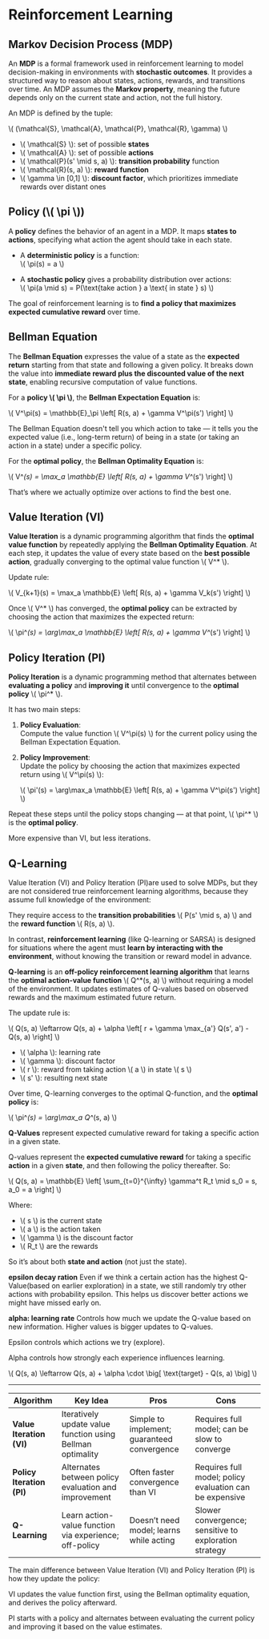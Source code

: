 # **Reinforcement Learning**

## **Markov Decision Process (MDP)**

An **MDP** is a formal framework used in reinforcement learning to model decision-making in environments with **stochastic outcomes**. It provides a structured way to reason about states, actions, rewards, and transitions over time. An MDP assumes the **Markov property**, meaning the future depends only on the current state and action, not the full history.

An MDP is defined by the tuple:

\\(
(\mathcal{S}, \mathcal{A}, \mathcal{P}, \mathcal{R}, \gamma)
\\)

- \\( \mathcal{S} \\): set of possible **states**  
- \\( \mathcal{A} \\): set of possible **actions**  
- \\( \mathcal{P}(s' \mid s, a) \\): **transition probability**   function
- \\( \mathcal{R}(s, a) \\): **reward function**  
- \\( \gamma \in [0,1] \\): **discount factor**, which prioritizes immediate rewards over distant ones  

## **Policy (\\( \pi \\))**

A **policy** defines the behavior of an agent in a MDP. It maps **states to actions**, specifying what action the agent should take in each state.

- A **deterministic policy** is a function:  
  \\( \pi(s) = a \\)  

- A **stochastic policy** gives a probability distribution over actions:  
  \\( \pi(a \mid s) = P(\text{take action } a \text{ in state } s) \\)

The goal of reinforcement learning is to **find a policy that maximizes expected cumulative reward** over time.


## **Bellman Equation**

The **Bellman Equation** expresses the value of a state as the **expected return** starting from that state and following a given policy. It breaks down the value into **immediate reward plus the discounted value of the next state**, enabling recursive computation of value functions.

For a **policy \\( \pi \\)**, the **Bellman Expectation Equation** is:

\\(
V^\pi(s) = \mathbb{E}_\pi \left[ R(s, a) + \gamma V^\pi(s') \right]
\\)

The Bellman Equation doesn't tell you which action to take — it tells you the expected value (i.e., long-term return) of being in a state (or taking an action in a state) under a specific policy.


For the **optimal policy**, the **Bellman Optimality Equation** is:

\\(
V^*(s) = \max_a \mathbb{E} \left[ R(s, a) + \gamma V^*(s') \right]
\\)

That’s where we actually optimize over actions to find the best one.

## **Value Iteration (VI)**

**Value Iteration** is a dynamic programming algorithm that finds the **optimal value function** by repeatedly applying the **Bellman Optimality Equation**. At each step, it updates the value of every state based on the **best possible action**, gradually converging to the optimal value function \\( V^* \\).

Update rule:

\\(
V_{k+1}(s) = \max_a \mathbb{E} \left[ R(s, a) + \gamma V_k(s') \right]
\\)

Once \\( V^* \\) has converged, the **optimal policy** can be extracted by choosing the action that maximizes the expected return:

\\(
\pi^*(s) = \arg\max_a \mathbb{E} \left[ R(s, a) + \gamma V^*(s') \right]
\\)

## **Policy Iteration (PI)**

**Policy Iteration** is a dynamic programming method that alternates between **evaluating a policy** and **improving it** until convergence to the **optimal policy** \\( \pi^* \\).

It has two main steps:

1. **Policy Evaluation**:  
   Compute the value function \\( V^\pi(s) \\) for the current policy using the Bellman Expectation Equation.

2. **Policy Improvement**:  
   Update the policy by choosing the action that maximizes expected return using \\( V^\pi(s) \\):

   \\(
   \pi'(s) = \arg\max_a \mathbb{E} \left[ R(s, a) + \gamma V^\pi(s') \right]
   \\)

Repeat these steps until the policy stops changing — at that point, \\( \pi^* \\) is the **optimal policy**.


More expensive than VI, but less iterations.

## **Q-Learning**

Value Iteration (VI) and Policy Iteration (PI)are used to solve MDPs, but they are not considered true reinforcement learning algorithms, because they assume full knowledge of the environment:

They require access to the **transition probabilities** \\( P(s' \mid s, a) \\) and the **reward function** \\( R(s, a) \\).

In contrast, **reinforcement learning** (like Q-learning or SARSA) is designed for situations where the agent must **learn by interacting with the environment**, without knowing the transition or reward model in advance.

**Q-learning** is an **off-policy reinforcement learning algorithm** that learns the **optimal action-value function** \\( Q^*(s, a) \\) without requiring a model of the environment. It updates estimates of Q-values based on observed rewards and the maximum estimated future return.

The update rule is:

\\(
Q(s, a) \leftarrow Q(s, a) + \alpha \left[ r + \gamma \max_{a'} Q(s', a') - Q(s, a) \right]
\\)

- \\( \alpha \\): learning rate  
- \\( \gamma \\): discount factor  
- \\( r \\): reward from taking action \\( a \\) in state \\( s \\)  
- \\( s' \\): resulting next state

Over time, Q-learning converges to the optimal Q-function, and the **optimal policy** is:

\\(
\pi^*(s) = \arg\max_a Q^*(s, a)
\\)


**Q-Values** represent expected cumulative reward for taking a specific action in a given state.

Q-values represent the **expected cumulative reward** for taking a specific **action** in a given **state**, and then following the policy thereafter. So:

\\(
Q(s, a) = \mathbb{E} \left[ \sum_{t=0}^{\infty} \gamma^t R_t \mid s_0 = s, a_0 = a \right]
\\)

Where:
- \\( s \\) is the current state
- \\( a \\) is the action taken
- \\( \gamma \\) is the discount factor
- \\( R_t \\) are the rewards

So it’s about both **state and action** (not just the state).

**epsilon decay ration**
Even if we think a certain action has the highest Q-Value(based on earlier exploration) in a state, we still randomly try other actions with probability epsilon. This helps us discover better actions we might have missed early on.

**alpha: learning rate**
Controls how much we update the Q-value based on new information. Higher values is bigger updates to Q-values.

Epsilon controls which actions we try (explore).

Alpha controls how strongly each experience influences learning. 

\\(
Q(s, a) \leftarrow Q(s, a) + \alpha \cdot \big[ \text{target} - Q(s, a) \big]
\\)


---
| Algorithm     | Key Idea                                   | Pros                          | Cons                          |
|---------------|--------------------------------------------|-------------------------------|-------------------------------|
| **Value Iteration (VI)** | Iteratively update value function using Bellman optimality | Simple to implement; guaranteed convergence | Requires full model; can be slow to converge |
| **Policy Iteration (PI)** | Alternates between policy evaluation and improvement | Often faster convergence than VI | Requires full model; policy evaluation can be expensive |
| **Q-Learning**         | Learn action-value function via experience; off-policy | Doesn’t need model; learns while acting | Slower convergence; sensitive to exploration strategy |


The main difference between Value Iteration (VI) and Policy Iteration (PI) is how they update the policy:

VI updates the value function first, using the Bellman optimality equation, and derives the policy afterward.

PI starts with a policy and alternates between evaluating the current policy and improving it based on the value estimates.
